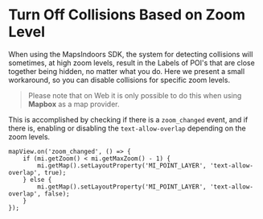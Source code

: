 # Turn Off Collisions Based on Zoom Level

When using the MapsIndoors SDK, the system for detecting collisions will sometimes, at high zoom levels, result in the Labels of POI's that are close together being hidden, no matter what you do. Here we present a small workaround, so you can disable collisions for specific zoom levels.

> Please note that on Web it is only possible to do this when using **Mapbox** as a map provider.

This is accomplished by checking if there is a `zoom_changed` event, and if there is, enabling or disabling the `text-allow-overlap` depending on the zoom levels.

```
mapView.on('zoom_changed', () => {
    if (mi.getZoom() < mi.getMaxZoom() - 1) {
        mi.getMap().setLayoutProperty('MI_POINT_LAYER', 'text-allow-overlap', true);
    } else {
        mi.getMap().setLayoutProperty('MI_POINT_LAYER', 'text-allow-overlap', false);
    }
});
```

[\
](https://docs.mapsindoors.com/location-details)
